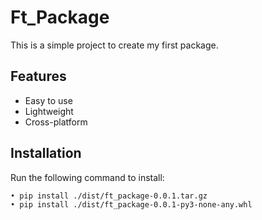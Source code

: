 # Ft_Package

This is a simple project to create my first package.

## Features
- Easy to use
- Lightweight
- Cross-platform

## Installation
Run the following command to install:
```bash
• pip install ./dist/ft_package-0.0.1.tar.gz
• pip install ./dist/ft_package-0.0.1-py3-none-any.whl